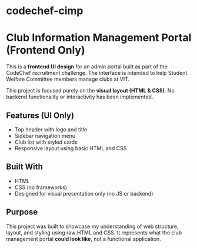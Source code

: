 # codechef-cimp
# Club Information Management Portal (Frontend Only)
This is a **frontend UI design** for an admin portal built as part of the CodeChef recruitment challenge. The interface is intended to help Student Welfare Committee members manage clubs at VIT.

This project is focused purely on the **visual layout (HTML & CSS)**. No backend functionality or interactivity has been implemented.

## Features (UI Only)
- Top header with logo and title
- Sidebar navigation menu
- Club list with styled cards
- Responsive layout using basic HTML and CSS

## Built With
- HTML
- CSS (no frameworks)
- Designed for visual presentation only (no JS or backend)

## Purpose
This project was built to showcase my understanding of web structure, layout, and styling using raw HTML and CSS. It represents what the club management portal **could look like**, not a functional application.
